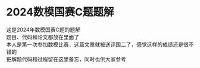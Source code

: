 # 2024数模国赛C题题解
这是2024年数模国赛C题的题解  
题目、代码和论文都放在里面了  
本人是第一次参加数模比赛，这篇文章就被送评国二了，感觉这样的成绩还是很不错的  
把解题代码和过程留在这里备忘，同时也供大家参考
